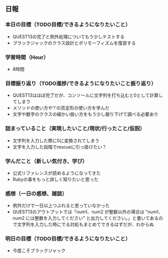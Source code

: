 ## 日報

### 本日の目標（TODO目標/できるようになりたいこと）
- QUEST13の完了と例外処理についてもう少しテストする
- ブラックジャックのクラス設計とポリモーフィズムを復習する
### 学習時間（Hour）
- 8時間
### 目標振り返り（TODO進捗/できるようになりたいこと振り返り）
- QUEST13はほぼ完了だが、コンソールに文字列を打ち込むと0として計算してしまう
- メソッドの使い方や'!'の否定形の使い方を学んだ
- 文字や数字のクラスの細かい扱い方をもう少し掘り下げて調べる必要あり
### 詰まっていること（実現したいこと/現状/行ったこと/仮説）
- 文字列を入力した際に0に変換されてしまう
- 文字を入力した段階でrescueに引っ掛けたい？
### 学んだこと（新しい気付き、学び）
- 公式リファレンスが読めるようになってきた
- Rubyの事をもっと詳しく知りたいと思った
### 感想（一日の感想、雑談）
- 例外だけで一日以上つぶれると思っていなかった
- QUEST13のアウトプットでは「num1、num2 が整数以外の場合は "num1、 num2 には整数を入力してください" と出力してください。」と書いてあるので文字列を入力した時にでる対処もまとめてできるはずだが、わからぬ
### 明日の目標（TODO目標/できるようになりたいこと）
- 今度こそブラックジャック